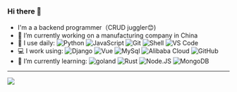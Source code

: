 ### Hi there 👋

<!--
**zxj17815/zxj17815** is a ✨ _special_ ✨ repository because its `README.md` (this file) appears on your GitHub profile.

Here are some ideas to get you started:

- 🔭 I’m currently working on ...
- 🌱 I’m currently learning ...
- 👯 I’m looking to collaborate on ...
- 🤔 I’m looking for help with ...
- 💬 Ask me about ...
- 📫 How to reach me: ...
- 😄 Pronouns: ...
- ⚡ Fun fact: ...
-->
- I'm a a backend programmer（CRUD juggler😊)
- 💼 I’m currently working on a manufacturing company in China
- 🚀 I use daily:
  ![Python](https://img.shields.io/badge/-Python-8fcfd1?style=flat&logo=Python)
  ![JavaScript](https://img.shields.io/badge/-JavaScript-black?style=flat&logo=javascript)
  ![Git](https://img.shields.io/badge/-Git-black?style=flat&logo=git)
  ![Shell](https://img.shields.io/badge/-Shell-blasck?style=flat&logo=Shell)
  ![VS Code](https://img.shields.io/badge/-VS%20Code-007ACC?style=flat&logo=visual-studio-code)
- 💻 I work using:
  ![Django](https://img.shields.io/badge/-Django-092E20?style=plastic&logo=Django)
  ![Vue](https://img.shields.io/badge/-Vue-black?style=plastic&logo=vuedotjs)
  ![MySql](https://img.shields.io/badge/-MySql-181717?style=plastic&logo=mysql)
  ![Alibaba Cloud](https://img.shields.io/badge/AlibabaCloud-232F3E?style=plastic&logo=alibabacloud)
  ![GitHub](https://img.shields.io/badge/-GitHub-181717?style=plastic&logo=github)
- 🌱 I’m currently learning:
  ![goland](https://img.shields.io/badge/Goland-blue?style=plastic&logo=goland)
  ![Rust](https://img.shields.io/badge/Rust-red?style=plastic&logo=rust)
  ![Node.JS](https://img.shields.io/badge/-Node.JS-black?style=plastic&logo=Node.js)
  ![MongoDB](https://img.shields.io/badge/-MongoDB-black?style=plastic&logo=mongodb)
___
![](https://github-readme-stats.vercel.app/api?username=zxj17815&theme=dark)
